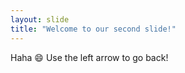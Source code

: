 ```yaml
---
layout: slide
title: "Welcome to our second slide!"
---
```

Haha :smile:
Use the left arrow to go back!
